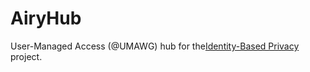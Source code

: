 AiryHub
=======

User-Managed Access (@UMAWG) hub for the[Identity-Based Privacy](http://igi64.github.io/index.html) project.
